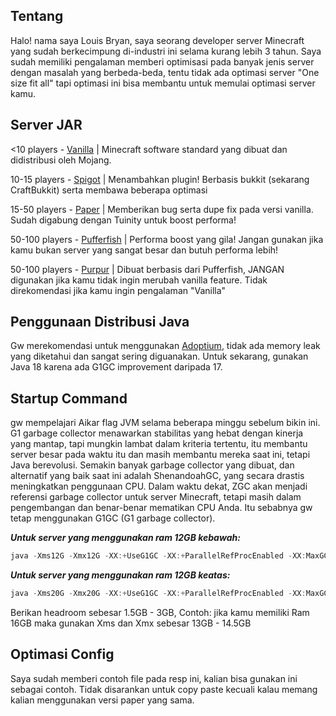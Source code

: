 ## Tentang
Halo! nama saya Louis Bryan, saya seorang developer server Minecraft yang sudah berkecimpung di-industri ini selama kurang lebih 3 tahun. Saya sudah memiliki pengalaman memberi optimisasi pada banyak jenis server dengan masalah yang berbeda-beda, tentu tidak ada optimasi server "One size fit all" tapi optimasi ini bisa membantu untuk memulai optimasi server kamu.

## Server JAR
<10 players - [Vanilla](https://www.minecraft.net/en-us/download/server/) | Minecraft software standard yang dibuat dan didistribusi oleh Mojang.

10-15 players - [Spigot](https://www.spigotmc.org/) | Menambahkan plugin! Berbasis bukkit (sekarang CraftBukkit) serta membawa beberapa optimasi

15-50 players - [Paper](https://papermc.io/) | Memberikan bug serta dupe fix pada versi vanilla. Sudah digabung dengan Tuinity untuk boost performa!

50-100 players - [Pufferfish](https://pufferfish.host/downloads) | Performa boost yang gila! Jangan gunakan jika kamu bukan server yang sangat besar dan butuh performa lebih!

50-100 players - [Purpur](https://purpurmc.org) | Dibuat berbasis dari Pufferfish, JANGAN digunakan jika kamu tidak ingin merubah vanilla feature. Tidak direkomendasi jika kamu ingin pengalaman "Vanilla"

## Penggunaan Distribusi Java
Gw merekomendasi untuk menggunakan [Adoptium](https://adoptium.net/), tidak ada memory leak yang diketahui dan sangat sering diguanakan. Untuk sekarang, gunakan Java 18 karena ada G1GC improvement daripada 17.

## Startup Command
gw mempelajari Aikar flag JVM selama beberapa minggu sebelum bikin ini. G1 garbage collector menawarkan stabilitas yang hebat dengan kinerja yang mantap, tapi mungkin lambat dalam kriteria tertentu, itu membantu server besar pada waktu itu dan masih membantu mereka saat ini, tetapi Java berevolusi. Semakin banyak garbage collector yang dibuat, dan alternatif yang baik saat ini adalah ShenandoahGC, yang secara drastis meningkatkan penggunaan CPU. Dalam waktu dekat, ZGC akan menjadi referensi garbage collector untuk server Minecraft, tetapi masih dalam pengembangan dan benar-benar mematikan CPU Anda. Itu sebabnya gw tetap menggunakan G1GC (G1 garbage collector).

***Untuk server yang menggunakan ram 12GB kebawah:***
```java
java -Xms12G -Xmx12G -XX:+UseG1GC -XX:+ParallelRefProcEnabled -XX:MaxGCPauseMillis=200 -XX:+UnlockExperimentalVMOptions -XX:+UnlockDiagnosticVMOptions -XX:+DisableExplicitGC -XX:+AlwaysPreTouch -XX:G1NewSizePercent=30 -XX:G1MaxNewSizePercent=40 -XX:G1HeapRegionSize=8M -XX:G1ReservePercent=20 -XX:G1HeapWastePercent=5 -XX:G1MixedGCCountTarget=4 -XX:InitiatingHeapOccupancyPercent=15 -XX:G1MixedGCLiveThresholdPercent=90 -XX:G1RSetUpdatingPauseTimePercent=5 -XX:SurvivorRatio=32 -XX:+PerfDisableSharedMem -XX:MaxTenuringThreshold=1 -XX:-UseBiasedLocking -XX:UseAVX=3 -XX:+UseStringDeduplication -XX:+UseFastUnorderedTimeStamps -XX:+UseAES -XX:+UseAESIntrinsics -XX:UseSSE=4 -XX:+UseFMA -XX:AllocatePrefetchStyle=1 -XX:+UseLoopPredicate -XX:+RangeCheckElimination -XX:+EliminateLocks -XX:+DoEscapeAnalysis -XX:+UseCodeCacheFlushing -XX:+SegmentedCodeCache -XX:+UseFastJNIAccessors -XX:+OptimizeStringConcat -XX:+UseCompressedOops -XX:+UseThreadPriorities -XX:+OmitStackTraceInFastThrow -XX:+TrustFinalNonStaticFields -XX:ThreadPriorityPolicy=1 -XX:+UseInlineCaches -XX:+RewriteBytecodes -XX:+RewriteFrequentPairs -XX:+UseNUMA -XX:-DontCompileHugeMethods -XX:+UseFPUForSpilling -XX:+UseFastStosb -XX:+UseNewLongLShift -XX:+UseVectorCmov -XX:+UseXMMForArrayCopy -XX:+UseXmmI2D -XX:+UseXmmI2F -XX:+UseXmmLoadAndClearUpper -XX:+UseXmmRegToRegMoveAll -Dfile.encoding=UTF-8 -Xlog:async -Djava.security.egd=file:/dev/urandom --add-modules jdk.incubator.vector -jar server.jar nogui
```

***Untuk server yang menggunakan ram 12GB keatas:***
```java
java -Xms20G -Xmx20G -XX:+UseG1GC -XX:+ParallelRefProcEnabled -XX:MaxGCPauseMillis=200 -XX:+UnlockExperimentalVMOptions -XX:+UnlockDiagnosticVMOptions -XX:+DisableExplicitGC -XX:+AlwaysPreTouch -XX:G1NewSizePercent=40 -XX:G1MaxNewSizePercent=50 -XX:G1HeapRegionSize=16M -XX:G1ReservePercent=15 -XX:G1HeapWastePercent=5 -XX:G1MixedGCCountTarget=4 -XX:InitiatingHeapOccupancyPercent=20 -XX:G1MixedGCLiveThresholdPercent=90 -XX:G1RSetUpdatingPauseTimePercent=5 -XX:SurvivorRatio=32 -XX:+PerfDisableSharedMem -XX:MaxTenuringThreshold=1 -XX:-UseBiasedLocking -XX:UseAVX=3 -XX:+UseStringDeduplication -XX:+UseFastUnorderedTimeStamps -XX:+UseAES -XX:+UseAESIntrinsics -XX:UseSSE=4 -XX:+UseFMA -XX:AllocatePrefetchStyle=1 -XX:+UseLoopPredicate -XX:+RangeCheckElimination -XX:+EliminateLocks -XX:+DoEscapeAnalysis -XX:+UseCodeCacheFlushing -XX:+SegmentedCodeCache -XX:+UseFastJNIAccessors -XX:+OptimizeStringConcat -XX:+UseCompressedOops -XX:+UseThreadPriorities -XX:+OmitStackTraceInFastThrow -XX:+TrustFinalNonStaticFields -XX:ThreadPriorityPolicy=1 -XX:+UseInlineCaches -XX:+RewriteBytecodes -XX:+RewriteFrequentPairs -XX:+UseNUMA -XX:-DontCompileHugeMethods -XX:+UseFPUForSpilling -XX:+UseFastStosb -XX:+UseNewLongLShift -XX:+UseVectorCmov -XX:+UseXMMForArrayCopy -XX:+UseXmmI2D -XX:+UseXmmI2F -XX:+UseXmmLoadAndClearUpper -XX:+UseXmmRegToRegMoveAll -Dfile.encoding=UTF-8 -Xlog:async -Djava.security.egd=file:/dev/urandom --add-modules jdk.incubator.vector -jar server.jar nogui
```

Berikan headroom sebesar 1.5GB - 3GB, Contoh: jika kamu memiliki Ram 16GB maka gunakan Xms dan Xmx sebesar 13GB - 14.5GB

## Optimasi Config
Saya sudah memberi contoh file pada resp ini, kalian bisa gunakan ini sebagai contoh. Tidak disarankan untuk copy paste kecuali kalau memang kalian menggunakan versi paper yang sama.

